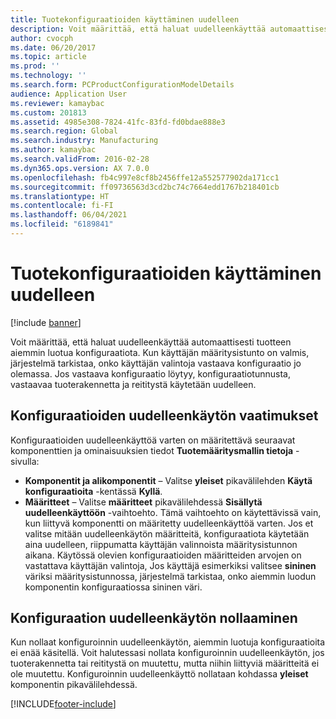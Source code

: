 ```yaml
---
title: Tuotekonfiguraatioiden käyttäminen uudelleen
description: Voit määrittää, että haluat uudelleenkäyttää automaattisesti tuotteen aiemmin luotua konfiguraatiota. Kun käyttäjän määritysistunto on valmis, järjestelmä tarkistaa, onko käyttäjän valintoja vastaava konfiguraatio jo olemassa. Jos vastaava konfiguraatio löytyy, konfiguraatiotunnusta, vastaavaa tuoterakennetta ja reititystä käytetään uudelleen.
author: cvocph
ms.date: 06/20/2017
ms.topic: article
ms.prod: ''
ms.technology: ''
ms.search.form: PCProductConfigurationModelDetails
audience: Application User
ms.reviewer: kamaybac
ms.custom: 201813
ms.assetid: 4985e308-7824-41fc-83fd-fd0bdae888e3
ms.search.region: Global
ms.search.industry: Manufacturing
ms.author: kamaybac
ms.search.validFrom: 2016-02-28
ms.dyn365.ops.version: AX 7.0.0
ms.openlocfilehash: fb4c997e8cf8b2456ffe12a552577902da171cc1
ms.sourcegitcommit: ff09736563d3cd2bc74c7664edd1767b218401cb
ms.translationtype: HT
ms.contentlocale: fi-FI
ms.lasthandoff: 06/04/2021
ms.locfileid: "6189841"
---
```

# <a name="reuse-product-configurations"></a>Tuotekonfiguraatioiden käyttäminen uudelleen

[!include [banner](../includes/banner.md)]

Voit määrittää, että haluat uudelleenkäyttää automaattisesti tuotteen aiemmin luotua konfiguraatiota. Kun käyttäjän määritysistunto on valmis, järjestelmä tarkistaa, onko käyttäjän valintoja vastaava konfiguraatio jo olemassa. Jos vastaava konfiguraatio löytyy, konfiguraatiotunnusta, vastaavaa tuoterakennetta ja reititystä käytetään uudelleen.

## <a name="requirements-for-reusing-configurations"></a>Konfiguraatioiden uudelleenkäytön vaatimukset

Konfiguraatioiden uudelleenkäyttöä varten on määritettävä seuraavat komponenttien ja ominaisuuksien tiedot **Tuotemääritysmallin tietoja** -sivulla:

-   **Komponentit ja alikomponentit** – Valitse **yleiset** pikavälilehden **Käytä konfiguraatioita** -kentässä **Kyllä**.
-   **Määritteet** – Valitse **määritteet** pikavälilehdessä **Sisällytä uudelleenkäyttöön** -vaihtoehto. Tämä vaihtoehto on käytettävissä vain, kun liittyvä komponentti on määritetty uudelleenkäyttöä varten. Jos et valitse mitään uudelleenkäytön määritteitä, konfiguraatiota käytetään aina uudelleen, riippumatta käyttäjän valinnoista määritysistunnon aikana. Käytössä olevien konfiguraatioiden määritteiden arvojen  on vastattava käyttäjän valintoja, Jos käyttäjä esimerkiksi valitsee **sininen** väriksi määritysistunnossa, järjestelmä tarkistaa, onko aiemmin luodun komponentin konfiguraatiossa sininen väri.

## <a name="resetting-configuration-reuse"></a>Konfiguraation uudelleenkäytön nollaaminen
Kun nollaat konfiguroinnin uudelleenkäytön, aiemmin luotuja konfiguraatioita ei enää käsitellä. Voit halutessasi nollata konfiguroinnin uudelleenkäytön, jos tuoterakennetta tai reititystä on muutettu, mutta niihin liittyviä määritteitä ei ole muutettu. Konfiguroinnin uudelleenkäyttö nollataan kohdassa **yleiset** komponentin pikavälilehdessä.





[!INCLUDE[footer-include](../../includes/footer-banner.md)]